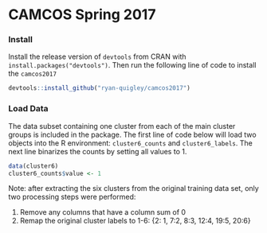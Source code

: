 # CAMCOS Spring 2017

### Install

Install the release version of `devtools` from CRAN with `install.packages("devtools")`. 
Then run the following line of code to install the `camcos2017`

```R
devtools::install_github("ryan-quigley/camcos2017")
```

### Load Data

The data subset containing one cluster from each of the main cluster groups is included in the package. 
The first line of code below will load two objects into the R environment: `cluster6_counts` and `cluster6_labels`. 
The next line binarizes the counts by setting all values to 1.

```R
data(cluster6)
cluster6_counts$value <- 1
```

Note: after extracting the six clusters from the original training data set, only two processing steps were performed:

1. Remove any columns that have a column sum of 0
2. Remap the original cluster labels to 1-6: {2: 1, 7:2, 8:3, 12:4, 19:5, 20:6}
